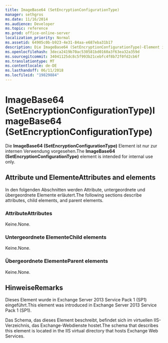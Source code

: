 ```yaml
---
title: ImageBase64 (SetEncryptionConfigurationType)
manager: sethgros
ms.date: 11/16/2014
ms.audience: Developer
ms.topic: reference
ms.prod: office-online-server
localization_priority: Normal
ms.assetid: 64905c0b-b923-4e31-84aa-e687eba31b17
description: Die ImageBase64 (SetEncryptionConfigurationType)-Element ist nur zur internen Verwendung vorgesehen.
ms.openlocfilehash: 3deca2419b70ac530581bd0160a3f63ea32a359d
ms.sourcegitcommit: 34041125dc8c5f993b21cebfc4f8b72f0fd2cb6f
ms.translationtype: MT
ms.contentlocale: de-DE
ms.lasthandoff: 06/11/2018
ms.locfileid: "19829884"
---
```

# <a name="imagebase64-setencryptionconfigurationtype"></a><span data-ttu-id="2e401-103">ImageBase64 (SetEncryptionConfigurationType)</span><span class="sxs-lookup"><span data-stu-id="2e401-103">ImageBase64 (SetEncryptionConfigurationType)</span></span>

<span data-ttu-id="2e401-104">Die **ImageBase64 (SetEncryptionConfigurationType)** Element ist nur zur internen Verwendung vorgesehen.</span><span class="sxs-lookup"><span data-stu-id="2e401-104">The **ImageBase64 (SetEncryptionConfigurationType)** element is intended for internal use only.</span></span> 

## <a name="attributes-and-elements"></a><span data-ttu-id="2e401-105">Attribute und Elemente</span><span class="sxs-lookup"><span data-stu-id="2e401-105">Attributes and elements</span></span>

<span data-ttu-id="2e401-106">In den folgenden Abschnitten werden Attribute, untergeordnete und übergeordnete Elemente erläutert.</span><span class="sxs-lookup"><span data-stu-id="2e401-106">The following sections describe attributes, child elements, and parent elements.</span></span>
  
### <a name="attributes"></a><span data-ttu-id="2e401-107">Attribute</span><span class="sxs-lookup"><span data-stu-id="2e401-107">Attributes</span></span>

<span data-ttu-id="2e401-108">Keine.</span><span class="sxs-lookup"><span data-stu-id="2e401-108">None.</span></span>
  
### <a name="child-elements"></a><span data-ttu-id="2e401-109">Untergeordnete Elemente</span><span class="sxs-lookup"><span data-stu-id="2e401-109">Child elements</span></span>

<span data-ttu-id="2e401-110">Keine.</span><span class="sxs-lookup"><span data-stu-id="2e401-110">None.</span></span>
  
### <a name="parent-elements"></a><span data-ttu-id="2e401-111">Übergeordnete Elemente</span><span class="sxs-lookup"><span data-stu-id="2e401-111">Parent elements</span></span>

<span data-ttu-id="2e401-112">Keine.</span><span class="sxs-lookup"><span data-stu-id="2e401-112">None.</span></span>
  
## <a name="remarks"></a><span data-ttu-id="2e401-113">Hinweise</span><span class="sxs-lookup"><span data-stu-id="2e401-113">Remarks</span></span>

<span data-ttu-id="2e401-114">Dieses Element wurde in Exchange Server 2013 Service Pack 1 (SP1) eingeführt.</span><span class="sxs-lookup"><span data-stu-id="2e401-114">This element was introduced in Exchange Server 2013 Service Pack 1 (SP1).</span></span>
  
<span data-ttu-id="2e401-115">Das Schema, das dieses Element beschreibt, befindet sich im virtuellen IIS-Verzeichnis, das Exchange-Webdienste hostet.</span><span class="sxs-lookup"><span data-stu-id="2e401-115">The schema that describes this element is located in the IIS virtual directory that hosts Exchange Web Services.</span></span>
  

